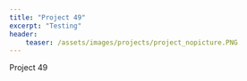 ```yaml
---
title: "Project 49"
excerpt: "Testing"
header:
    teaser: /assets/images/projects/project_nopicture.PNG
---
```


Project 49